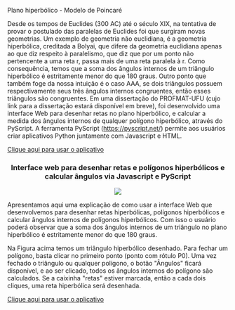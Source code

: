 Plano hiperbólico - Modelo de Poincaré

Desde os tempos de Euclides (300 AC) até o século XIX, na tentativa de provar o postulado
das paralelas de Euclides foi que surgiram novas geometrias. Um exemplo de geometria não euclidiana, 
é a geometria hiperbólica, creditada a Bolyai, que difere da geometria euclidiana apenas ao que diz 
respeito à paralelismo, que diz que por um ponto não pertencente a uma reta r, passa mais de uma reta
paralela  à r. Como consequência, temos que a soma dos ângulos internos de um triângulo hiperbólico é
estritamente menor do que 180 graus. Outro ponto que também foge da nossa intuição é o caso AAA, se 
dois triângulos possuem respectivamente seus três ângulos internos congruentes, então esses triângulos
são congruentes. Em uma dissertação do PROFMAT-UFU (cujo link para a dissertação estará disponível em
breve), foi desenvolvido uma interface Web para desenhar retas no plano hiperbólico, e calcular a medida
dos ângulos internos de qualquer polígono hiperbólico, através do PyScript. A ferramenta PyScript 
(https://pyscript.net/) permite aos usuários criar aplicativos Python juntamente com Javascript e HTML.

<a href="https://aldicio.github.io/planohiperbolico/">Clique aqui para usar o aplicativo</a>

<div align="center">
  <h3>Interface web para desenhar retas e polígonos hiperbólicos e calcular ângulos via Javascript e PyScript</h3>
  <img src="https://github.com/aldicio/plano-hiperbolico/assets/141569089/e6aad713-c44f-4920-b27c-198ca1773fff" />
</div>


Apresentamos aqui uma explicação de como usar a interface Web que desenvolvemos para desenhar retas 
hiperbólicas, polígonos hiperbólicos e calcular ângulos internos de polígonos hiperbólicos. Com isso 
o usuário poderá observar que a soma dos ângulos internos de um triângulo no plano hiperbólico é 
estritamente menor do que 180 graus.

Na Figura acima temos um triângulo hiperbólico desenhado. Para fechar um polígono, basta clicar no 
primeiro ponto (ponto com rótulo P0). Uma vez fechado o triângulo ou qualquer polígono, o botão 
"Ângulos" ficará disponível, e ao ser clicado, todos os ângulos internos do polígono são calculados.
Se a caixinha "retas" estiver marcada, então a cada dois cliques, uma reta hiperbólica será desenhada.

<a href="https://aldicio.github.io/planohiperbolico/">Clique aqui para usar o aplicativo</a>

 
